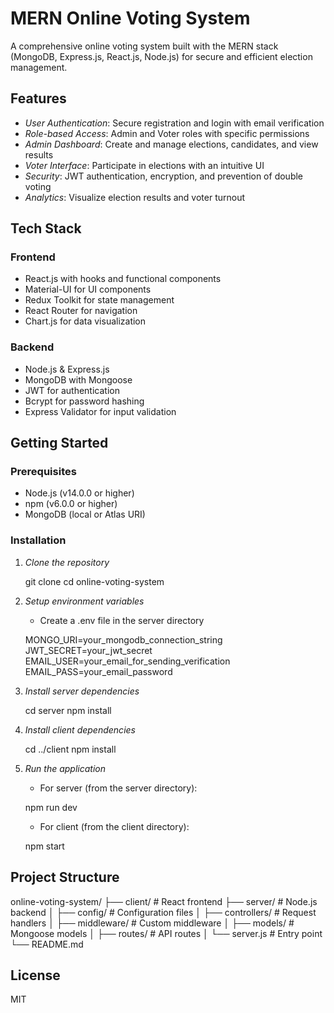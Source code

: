# MERN Online Voting System

A comprehensive online voting system built with the MERN stack (MongoDB, Express.js, React.js, Node.js) for secure and efficient election management.

## Features

- *User Authentication*: Secure registration and login with email verification
- *Role-based Access*: Admin and Voter roles with specific permissions
- *Admin Dashboard*: Create and manage elections, candidates, and view results
- *Voter Interface*: Participate in elections with an intuitive UI
- *Security*: JWT authentication, encryption, and prevention of double voting
- *Analytics*: Visualize election results and voter turnout

## Tech Stack

### Frontend
- React.js with hooks and functional components
- Material-UI for UI components
- Redux Toolkit for state management
- React Router for navigation
- Chart.js for data visualization

### Backend
- Node.js & Express.js
- MongoDB with Mongoose
- JWT for authentication
- Bcrypt for password hashing
- Express Validator for input validation

## Getting Started

### Prerequisites
- Node.js (v14.0.0 or higher)
- npm (v6.0.0 or higher)
- MongoDB (local or Atlas URI)

### Installation

1. *Clone the repository*
   
   git clone <repository-url>
   cd online-voting-system
   

2. *Setup environment variables*
   - Create a .env file in the server directory
   
   MONGO_URI=your_mongodb_connection_string
   JWT_SECRET=your_jwt_secret
   EMAIL_USER=your_email_for_sending_verification
   EMAIL_PASS=your_email_password
   

3. *Install server dependencies*
   
   cd server
   npm install
   

4. *Install client dependencies*
   
   cd ../client
   npm install
   

5. *Run the application*
   - For server (from the server directory):
   
   npm run dev
   
   - For client (from the client directory):
   
   npm start
   

## Project Structure


online-voting-system/
├── client/                # React frontend
├── server/                # Node.js backend
│   ├── config/            # Configuration files
│   ├── controllers/       # Request handlers
│   ├── middleware/        # Custom middleware
│   ├── models/            # Mongoose models
│   ├── routes/            # API routes
│   └── server.js          # Entry point
└── README.md


## License
MIT
